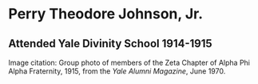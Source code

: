 # Perry Theodore Johnson, Jr.
## Attended Yale Divinity School 1914-1915

Image citation: Group photo of members of the Zeta Chapter of Alpha Phi Alpha Fraternity, 1915, from the *Yale Alumni Magazine*, June 1970.
